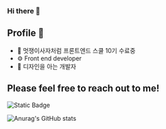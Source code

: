 ### Hi there 👋

## Profile 🤍
- 🌱 멋쟁이사자처럼 프론트엔드 스쿨 10기 수료중
- ⚙️ Front end developer 
- 💬 디자인을 아는 개발자

## Please feel free to reach out to me!

![Static Badge](https://img.shields.io/badge/velog?style=for-the-badge&logo=%3Csvg%20role%3D%22img%22%20viewBox%3D%220%200%2024%2024%22%20xmlns%3D%22http%3A%2F%2Fwww.w3.org%2F2000%2Fsvg%22%3E%3Ctitle%3EVelog%3C%2Ftitle%3E%3Cpath%20d%3D%22M3%200C1.338%200%200%201.338%200%203v18c0%201.662%201.338%203%203%203h18c1.662%200%203-1.338%203-3V3c0-1.662-1.338-3-3-3H3Zm6.883%206.25c.63%200%201.005.3%201.125.9l1.463%208.303c.465-.615.846-1.133%201.146-1.553.465-.66.893-1.418%201.283-2.273.405-.855.608-1.62.608-2.295%200-.405-.113-.727-.338-.967-.21-.255-.608-.577-1.193-.967.6-.765%201.35-1.148%202.25-1.148.48%200%20.878.143%201.193.428.33.285.494.704.494%201.26%200%20.93-.39%202.093-1.17%203.488-.765%201.38-2.241%203.457-4.431%206.232l-2.227.156-1.711-9.628h-2.25V7.24c.6-.195%201.305-.406%202.115-.63.81-.24%201.358-.36%201.643-.36Z%22%2F%3E%3C%2Fsvg%3E&logoColor=%2320C997&link=https%3A%2F%2Fvelog.io%2F%40codingsnail%2Fposts)


![Anurag's GitHub stats](https://github-readme-stats.vercel.app/api?username=jinjintv&show_icons=true&theme=panda)
